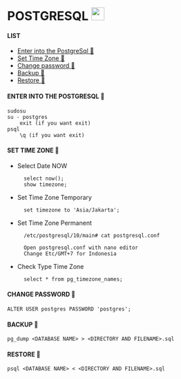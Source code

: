 # POSTGRESQL <img src="https://raw.githubusercontent.com/MartinHeinz/MartinHeinz/master/wave.gif" width="30px">

#### LIST
- [Enter into the PostgreSql 👻](#enter-into-the-postgresql-)
- [Set Time Zone 👻](#set-time-zone-)
- [Change password 👻](#change-password-)
- [Backup 👻](#backup-)
- [Restore 👻](#restore-)

#### ENTER INTO THE POSTGRESQL 👻
    sudosu
    su - postgres 
        exit (if you want exit)
    psql
        \q (if you want exit)

#### SET TIME ZONE 👻

- Select Date NOW

        select now();
        show timezone;
    
- Set Time Zone Temporary

        set timezone to 'Asia/Jakarta';
    
- Set Time Zone Permanent

        /etc/postgresql/10/main# cat postgresql.conf

        Open postgresql.conf with nano editor
        Change Etc/GMT+7 for Indonesia
    
- Check Type Time Zone
    
        select * from pg_timezone_names;


#### CHANGE PASSWORD 👻
    ALTER USER postgres PASSWORD 'postgres';

#### BACKUP 👻
    pg_dump <DATABASE NAME> > <DIRECTORY AND FILENAME>.sql
    
#### RESTORE 👻
    psql <DATABASE NAME> < <DIRECTORY AND FILENAME>.sql
